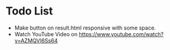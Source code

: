 # Todo List
+ Make button on result.html responsive with some space.
+ Watch YouTube Video on https://www.youtube.com/watch?v=AZMQVI6Ss64